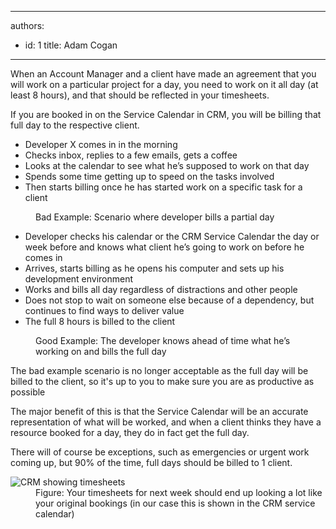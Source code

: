 

---
authors:
  - id: 1
    title: Adam Cogan
---




<span class='intro'> <p>When an Account Manager and a client have made an agreement that you will work on a particular project for a day, you need to work on it all day (at least 8 hours), and that should be reflected in your timesheets.</p><p>If you are booked in on the Service Calendar in CRM, you will be billing that full day to the respective client.</p> </span>

<dl class="bad"><dt class="greyBox"><ul><li>Developer X comes in in the morning</li><li>Checks inbox, replies to a few emails, gets a coffee</li><li>Looks at the calendar to see what he’s supposed to work on that day</li><li>Spends some time getting up to speed on the tasks involved</li><li>Then starts billing once he has started work on a specific task for a client</li></ul></dt><dd>Bad Example&#58; Scenario where developer bills a partial day</dd></dl><dl class="good"><dt class="greyBox"><ul><li>Developer checks his calendar or the CRM Service Calendar the day or week before and knows what client he’s going to work on before he comes in</li><li>Arrives, starts billing as he opens his computer and sets up his development environment</li><li>Works and bills all day regardless of distractions and other people</li><li>Does not stop to wait on someone else because of a dependency, but continues to find ways to deliver value</li><li>The full 8 hours is billed to the client</li></ul></dt><dd>Good Example&#58; The developer knows ahead of time what he’s working on and bills the full day</dd></dl><p>The bad example scenario is no longer acceptable as the full day will be billed to the client, so it's up to you to make sure you are as productive as possible</p><p>The major benefit of this is that the Service Calendar will be an accurate representation of what will be worked, and when a client thinks they have a resource booked for a day, they do in fact get the full day.</p><p>There will of course be exceptions, such as emergencies or urgent work coming up, but 90% of the time, full days should be billed to 1 client.</p><dl class="image"><dt><img src="/Management/Rules-to-Better-Timesheets/PublishingImages/CRM-timesheets.jpg" alt="CRM showing timesheets" /></dt><dd>Figure&#58; Your timesheets for next week should end up looking a lot like your original bookings (in our case this is shown in the CRM service calendar)</dd></dl>


